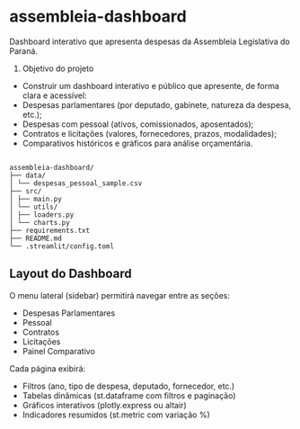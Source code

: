 # assembleia-dashboard
Dashboard interativo que apresenta despesas da Assembleia Legislativa do Paraná.

1. Objetivo do projeto
 - Construir um dashboard interativo e público que apresente, de forma clara e acessível:
 - Despesas parlamentares (por deputado, gabinete, natureza da despesa, etc.);
 - Despesas com pessoal (ativos, comissionados, aposentados);
 - Contratos e licitações (valores, fornecedores, prazos, modalidades);
 - Comparativos históricos e gráficos para análise orçamentária.

<code>
assembleia-dashboard/
├── data/
│ └── despesas_pessoal_sample.csv
├── src/
│ ├── main.py
│ └── utils/
│ ├── loaders.py
│ └── charts.py
├── requirements.txt
├── README.md
└── .streamlit/config.toml
</code>

<h2>Layout do Dashboard</h2>

O menu lateral (sidebar) permitirá navegar entre as seções:
 - Despesas Parlamentares
 - Pessoal
 - Contratos
 - Licitações
 - Painel Comparativo

Cada página exibirá:
 - Filtros (ano, tipo de despesa, deputado, fornecedor, etc.)
 - Tabelas dinâmicas (st.dataframe com filtros e paginação)
 - Gráficos interativos (plotly.express ou altair)
 - Indicadores resumidos (st.metric com variação %)

